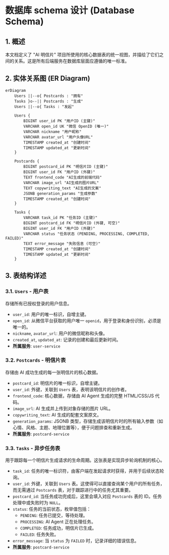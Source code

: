 # 数据库 schema 设计 (Database Schema)

## 1. 概述

本文档定义了 "AI 明信片" 项目所使用的核心数据表的统一视图，并描绘了它们之间的关系。这是所有后端服务在数据库层面应遵循的唯一标准。

## 2. 实体关系图 (ER Diagram)

```mermaid
erDiagram
    Users ||--o{ Postcards : "拥有"
    Tasks }o--|| Postcards : "生成"
    Users ||--o{ Tasks : "发起"

    Users {
        BIGINT user_id PK "用户ID (主键)"
        VARCHAR open_id UK "微信 OpenID (唯一)"
        VARCHAR nickname "用户昵称"
        VARCHAR avatar_url "用户头像URL"
        TIMESTAMP created_at "创建时间"
        TIMESTAMP updated_at "更新时间"
    }

    Postcards {
        BIGINT postcard_id PK "明信片ID (主键)"
        BIGINT user_id FK "用户ID (外键)"
        TEXT frontend_code "AI生成的前端代码"
        VARCHAR image_url "AI生成的图片URL"
        TEXT copywriting_text "AI生成的文案"
        JSONB generation_params "生成参数"
        TIMESTAMP created_at "创建时间"
    }

    Tasks {
        VARCHAR task_id PK "任务ID (主键)"
        BIGINT postcard_id FK "明信片ID (外键, 可空)"
        BIGINT user_id FK "用户ID (外键)"
        VARCHAR status "任务状态 (PENDING, PROCESSING, COMPLETED, FAILED)"
        TEXT error_message "失败信息 (可空)"
        TIMESTAMP created_at "创建时间"
        TIMESTAMP updated_at "更新时间"
    }
```

## 3. 表结构详述

### 3.1. `Users` - 用户表

存储所有已授权登录的用户信息。

- `user_id`: 用户的唯一标识，自增主键。
- `open_id`: 从微信平台获取的用户唯一 `openid`，用于登录和身份识别，必须是唯一的。
- `nickname`, `avatar_url`: 用户的微信昵称和头像。
- `created_at`, `updated_at`: 记录的创建和最后更新时间。
- **所属服务**: `user-service`

### 3.2. `Postcards` - 明信片表

存储由 AI 成功生成的每一张明信片的核心数据。

- `postcard_id`: 明信片的唯一标识，自增主键。
- `user_id`: 外键，关联到 `Users` 表，表明该明信片的创作者。
- `frontend_code`: 核心数据，存储由 AI Agent 生成的完整 HTML/CSS/JS 代码。
- `image_url`: AI 生成并上传到对象存储的图片 URL。
- `copywriting_text`: AI 生成的配套文案原文。
- `generation_params`: JSONB 类型，存储生成该明信片时的所有输入参数（如心情、风格、主题、地理位置等），便于问题排查和重新生成。
- **所属服务**: `postcard-service`

### 3.3. `Tasks` - 异步任务表

用于跟踪每一个明信片生成请求的生命周期。这张表是实现异步轮询机制的核心。

- `task_id`: 任务的唯一标识符，由客户端在发起请求时获得，并用于后续状态轮询。
- `user_id`: 外键，关联到 `Users` 表。这使得可以直接查询某个用户的所有任务，而无需通过 `Postcards` 表，对于跟踪进行中的任务尤其重要。
- `postcard_id`: 当任务成功完成后，这里会填入对应 `Postcards` 表的 ID。任务处理中或失败时为 `NULL`。
- `status`: 任务的当前状态，枚举值包括：
    - `PENDING`: 任务已提交，等待处理。
    - `PROCESSING`: AI Agent 正在处理任务。
    - `COMPLETED`: 任务成功，明信片已生成。
    - `FAILED`: 任务失败。
- `error_message`: 当 `status` 为 `FAILED` 时，记录详细的错误信息。
- **所属服务**: `postcard-service` 